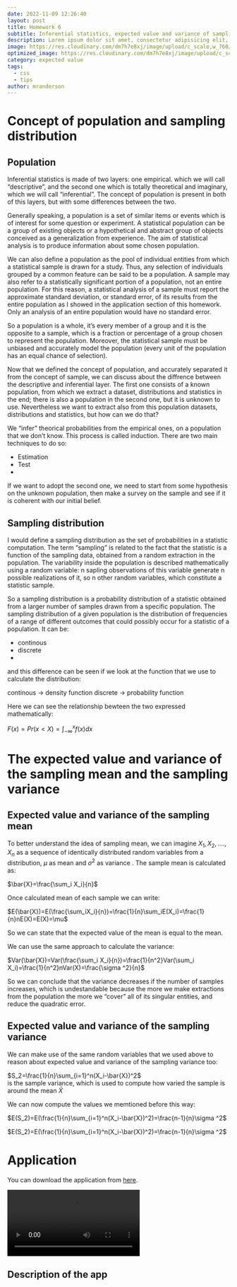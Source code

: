 ```yaml
---
date: 2022-11-09 12:26:40
layout: post
title: Homework 6
subtitle: Inferential statistics, expected value and variance of sampling mean and sampling variance.
description: Lorem ipsum dolor sit amet, consectetur adipisicing elit, sed do eiusmod tempor incididunt ut labore et dolore magna aliqua.
image: https://res.cloudinary.com/dm7h7e8xj/image/upload/c_scale,w_760/v1506079212/jekflix-capa_vfhuzh.png
optimized_image: https://res.cloudinary.com/dm7h7e8xj/image/upload/c_scale,w_380/v1506079212/jekflix-capa_vfhuzh.png
category: expected value
tags:
  - css
  - tips
author: mranderson
---
```


# Concept of population and sampling distribution
## Population
Inferential statistics is made of two layers: one empirical. which we will call “descriptive”, and the second one which is totally theoretical and imaginary, which we will call “inferential”. The concept of population is present in both of this layers, but with some differences between the two.

Generally speaking, a population is a set of similar items or events which is of interest for some question or experiment. A statistical population can be a group of existing objects or a hypothetical and abstract group of objects conceived as a generalization from experience. The aim of statistical analysis is to produce information about some chosen population.

We can also define a population as the pool of individual entities from which a statistical sample is drawn for a study. Thus, any selection of individuals grouped by a common feature can be said to be a population. A sample may also refer to a statistically significant portion of a population, not an entire population. For this reason, a statistical analysis of a sample must report the approximate standard deviation, or standard error, of its results from the entire population as I showed in the application section of this homework. Only an analysis of an entire population would have no standard error.

So a population is a whole, it’s every member of a group and it is the opposite to a sample, which is a fraction or percentage of a group chosen to represent the population. Moreover, the statistical sample must be unbiased and accurately model the population (every unit of the population has an equal chance of selection).

Now that we defined the concept of population, and accurately separated it from the concept of sample, we can discuss about the diffrence between the descriptive and inferential layer. The first one consists of a known population, from which we extract a dataset, distributions and statistics in the end; there is also a population in the second one, but it is unknown to use. Nevertheless we want to extract also from this population datasets, distributions and statistics, but how can we do that?

We “infer” theorical probabilities from the empirical ones, on a population that we don’t know. This process is called induction. There are two main techniques to do so:

- Estimation
- Test
- 
If we want to adopt the second one, we need to start from some hypothesis on the unknown population, then make a survey on the sample and see if it is coherent with our initial belief.

## Sampling distribution
I would define a sampling distribution as the set of probabilities in a statistic computation. The term “sampling” is related to the fact that the statistic is a function of the sampling data, obtained from a random extraction in the population. The variability inside the population is described mathematically using a random variable: n sapling observations of this variable generate n possible realizations of it, so n other random variables, which constitute a statistic sample.

So a sampling distribution is a probability distribution of a statistic obtained from a larger number of samples drawn from a specific population. The sampling distribution of a given population is the distribution of frequencies of a range of different outcomes that could possibly occur for a statistic of a population. It can be:

- continous
- discrete
- 
and this difference can be seen if we look at the function that we use to calculate the distribution:

continous -> density function
discrete -> probability function

Here we can see the relationship bewteen the two expressed mathematically:

$F(x)=Pr(x < X)=\int_{-\infty}^{x} f(x)dx$

# The expected value and variance of the sampling mean and the sampling variance
## Expected value and variance of the sampling mean
To better understand the idea of sampling mean, we can imagine $X_1,X_2,….,X_n$ as a sequence of identically distributed random variables from a distribution, $\mu$ as mean and $\sigma^2$ as variance . The sample mean is calculated as:

$\bar{X}=\frac{\sum_i X_i}{n}$

Once calculated mean of each sample we can write:

$E(\bar{X})=E(\frac{\sum_iX_i}{n})=\frac{1}{n}\sum_iE(X_i)=\frac{1}{n}nE(X)=E(X)=\mu$


So we can state that the expected value of the mean is equal to the mean.

We can use the same approach to calculate the variance:


$Var(\bar{X})=Var(\frac{\sum_i X_i}{n})=\frac{1}{n^2}Var(\sum_i X_i)=\frac{1}{n^2}nVar(X)=\frac{\sigma ^2}{n}$


So we can conclude that the variance decreases if the number of samples increases, which is undestandable because the more we make extractions from the population the more we “cover” all of its singular entities, and reduce the quadratic error.

## Expected value and variance of the sampling variance

We can make use of the same random variables that we used above to reason about expected value and variance of the sampling variance too: 

$S_2=\frac{1}{n}\sum_{i=1}^n(X_i-\bar{X})^2$  
  is the sample variance, which is used to compute how varied the sample is around the mean $\bar{X}$
  
We can now compute the values we memtioned before this way:

$E(S_2)=E(\frac{1}{n}\sum_{i=1}^n(X_i-\bar{X})^2)=\frac{n-1}{n}\sigma ^2$

$E(S_2)=E(\frac{1}{n}\sum_{i=1}^n(X_i-\bar{X})^2)=\frac{n-1}{n}\sigma ^2$


# Application

You can download the application from <a href="https://drive.google.com/file/d/1MztHI1LeFhXdkgOoKGhZQRV4WA2yScsF/view?usp=sharing" download>here</a>.

<video src="https://user-images.githubusercontent.com/99642347/206141013-9869ddd4-8ad5-4929-99ce-71d30f067eb2.mp4" style="max-width: 730px;">
</video>



## Description of the app
